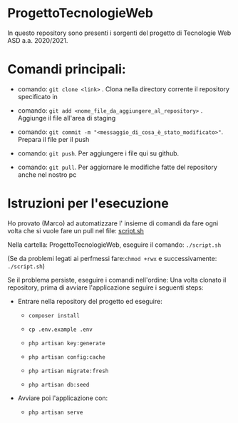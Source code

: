 # ProgettoTecnologieWeb # 

In questo repository sono presenti i sorgenti del progetto di Tecnologie Web ASD a.a. 2020/2021.



# Comandi principali:

- comando: `git clone <link>` . Clona nella directory corrente il repository specificato in <link>

- comando: `git add <nome_file_da_aggiungere_al_repository>` . Aggiunge il file all'area di staging

- comando: `git commit -m "<messaggio_di_cosa_è_stato_modificato>"`. Prepara il file per il push

- comando: `git push`. Per aggiungere i file qui su github.

- comando: `git pull`. Per aggiornare le modifiche fatte del repository anche nel nostro pc

# Istruzioni per l'esecuzione

Ho provato (Marco) ad automatizzare l' insieme di comandi da fare ogni volta che si vuole fare un pull nel file: [script.sh](https://github.com/marcoBelt99/ProgettoTecnologieWeb/blob/main/script.sh)

Nella cartella: ProgettoTecnologieWeb, eseguire il comando: `./script.sh` 

(Se da problemi legati ai perfmessi fare:`chmod +rwx` e successivamente: `./script.sh`)

Se il problema persiste, eseguire i comandi nell'ordine:
Una volta clonato il repository, prima di avviare l'applicazione seguire i seguenti steps:
- Entrare nella repository del progetto ed eseguire:

	-	`composer install`

	-	`cp .env.example .env`

	-	`php artisan key:generate`

	-	`php artisan config:cache`

	-	`php artisan migrate:fresh`

	-	`php artisan db:seed`

- Avviare poi l'applicazione con:

	-	`php artisan serve`
